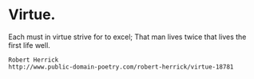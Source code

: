  <h1>Virtue.</h1>
 
 Each must in virtue strive for to excel;
    That man lives twice that lives the first life well.
    
    Robert Herrick
    http://www.public-domain-poetry.com/robert-herrick/virtue-18781
